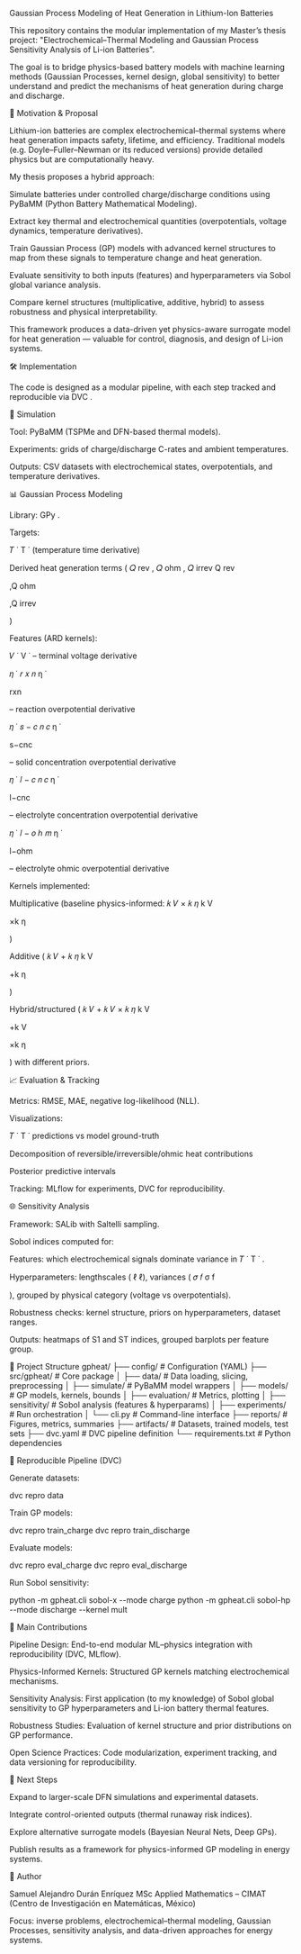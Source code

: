 Gaussian Process Modeling of Heat Generation in Lithium-Ion Batteries

This repository contains the modular implementation of my Master’s thesis project:
"Electrochemical–Thermal Modeling and Gaussian Process Sensitivity Analysis of Li-ion Batteries".

The goal is to bridge physics-based battery models with machine learning methods (Gaussian Processes, kernel design, global sensitivity) to better understand and predict the mechanisms of heat generation during charge and discharge.

🎯 Motivation & Proposal

Lithium-ion batteries are complex electrochemical–thermal systems where heat generation impacts safety, lifetime, and efficiency. Traditional models (e.g. Doyle–Fuller–Newman or its reduced versions) provide detailed physics but are computationally heavy.

My thesis proposes a hybrid approach:

Simulate batteries under controlled charge/discharge conditions using PyBaMM (Python Battery Mathematical Modeling).

Extract key thermal and electrochemical quantities (overpotentials, voltage dynamics, temperature derivatives).

Train Gaussian Process (GP) models with advanced kernel structures to map from these signals to temperature change and heat generation.

Evaluate sensitivity to both inputs (features) and hyperparameters via Sobol global variance analysis.

Compare kernel structures (multiplicative, additive, hybrid) to assess robustness and physical interpretability.

This framework produces a data-driven yet physics-aware surrogate model for heat generation — valuable for control, diagnosis, and design of Li-ion systems.

🛠️ Implementation

The code is designed as a modular pipeline, with each step tracked and reproducible via DVC
.

🔧 Simulation

Tool: PyBaMM
 (TSPMe and DFN-based thermal models).

Experiments: grids of charge/discharge C-rates and ambient temperatures.

Outputs: CSV datasets with electrochemical states, overpotentials, and temperature derivatives.

📊 Gaussian Process Modeling

Library: GPy
.

Targets:

𝑇
˙
T
˙
 (temperature time derivative)

Derived heat generation terms (
𝑄
rev
,
𝑄
ohm
,
𝑄
irrev
Q
rev
	​

,Q
ohm
	​

,Q
irrev
	​

)

Features (ARD kernels):

𝑉
˙
V
˙
 – terminal voltage derivative

𝜂
˙
𝑟
𝑥
𝑛
η
˙
	​

rxn
	​

 – reaction overpotential derivative

𝜂
˙
𝑠
−
𝑐
𝑛
𝑐
η
˙
	​

s−cnc
	​

 – solid concentration overpotential derivative

𝜂
˙
𝑙
−
𝑐
𝑛
𝑐
η
˙
	​

l−cnc
	​

 – electrolyte concentration overpotential derivative

𝜂
˙
𝑙
−
𝑜
ℎ
𝑚
η
˙
	​

l−ohm
	​

 – electrolyte ohmic overpotential derivative

Kernels implemented:

Multiplicative (baseline physics-informed: 
𝑘
𝑉
×
𝑘
𝜂
k
V
	​

×k
η
	​

)

Additive (
𝑘
𝑉
+
𝑘
𝜂
k
V
	​

+k
η
	​

)

Hybrid/structured (
𝑘
𝑉
+
𝑘
𝑉
×
𝑘
𝜂
k
V
	​

+k
V
	​

×k
η
	​

) with different priors.

📈 Evaluation & Tracking

Metrics: RMSE, MAE, negative log-likelihood (NLL).

Visualizations:

𝑇
˙
T
˙
 predictions vs model ground-truth

Decomposition of reversible/irreversible/ohmic heat contributions

Posterior predictive intervals

Tracking: MLflow
 for experiments, DVC for reproducibility.

🌐 Sensitivity Analysis

Framework: SALib
 with Saltelli sampling.

Sobol indices computed for:

Features: which electrochemical signals dominate variance in 
𝑇
˙
T
˙
.

Hyperparameters: lengthscales (
ℓ
ℓ), variances (
𝜎
𝑓
σ
f
	​

), grouped by physical category (voltage vs overpotentials).

Robustness checks: kernel structure, priors on hyperparameters, dataset ranges.

Outputs: heatmaps of S1 and ST indices, grouped barplots per feature group.

📂 Project Structure
gpheat/
├── config/                  # Configuration (YAML)
├── src/gpheat/              # Core package
│   ├── data/                # Data loading, slicing, preprocessing
│   ├── simulate/            # PyBaMM model wrappers
│   ├── models/              # GP models, kernels, bounds
│   ├── evaluation/          # Metrics, plotting
│   ├── sensitivity/         # Sobol analysis (features & hyperparams)
│   ├── experiments/         # Run orchestration
│   └── cli.py               # Command-line interface
├── reports/                 # Figures, metrics, summaries
├── artifacts/               # Datasets, trained models, test sets
├── dvc.yaml                 # DVC pipeline definition
└── requirements.txt         # Python dependencies

🚀 Reproducible Pipeline (DVC)

Generate datasets:

dvc repro data


Train GP models:

dvc repro train_charge
dvc repro train_discharge


Evaluate models:

dvc repro eval_charge
dvc repro eval_discharge


Run Sobol sensitivity:

python -m gpheat.cli sobol-x --mode charge
python -m gpheat.cli sobol-hp --mode discharge --kernel mult

📑 Main Contributions

Pipeline Design: End-to-end modular ML–physics integration with reproducibility (DVC, MLflow).

Physics-Informed Kernels: Structured GP kernels matching electrochemical mechanisms.

Sensitivity Analysis: First application (to my knowledge) of Sobol global sensitivity to GP hyperparameters and Li-ion battery thermal features.

Robustness Studies: Evaluation of kernel structure and prior distributions on GP performance.

Open Science Practices: Code modularization, experiment tracking, and data versioning for reproducibility.

📌 Next Steps

Expand to larger-scale DFN simulations and experimental datasets.

Integrate control-oriented outputs (thermal runaway risk indices).

Explore alternative surrogate models (Bayesian Neural Nets, Deep GPs).

Publish results as a framework for physics-informed GP modeling in energy systems.

👤 Author

Samuel Alejandro Durán Enríquez
MSc Applied Mathematics – CIMAT (Centro de Investigación en Matemáticas, México)

Focus: inverse problems, electrochemical–thermal modeling, Gaussian Processes, sensitivity analysis, and data-driven approaches for energy systems.